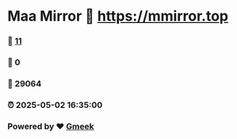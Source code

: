 # Maa Mirror :link: https://mmirror.top 
### :page_facing_up: [11](https://mmirror.top/tag.html) 
### :speech_balloon: 0 
### :hibiscus: 29064 
### :alarm_clock: 2025-05-02 16:35:00 
### Powered by :heart: [Gmeek](https://github.com/Meekdai/Gmeek)
